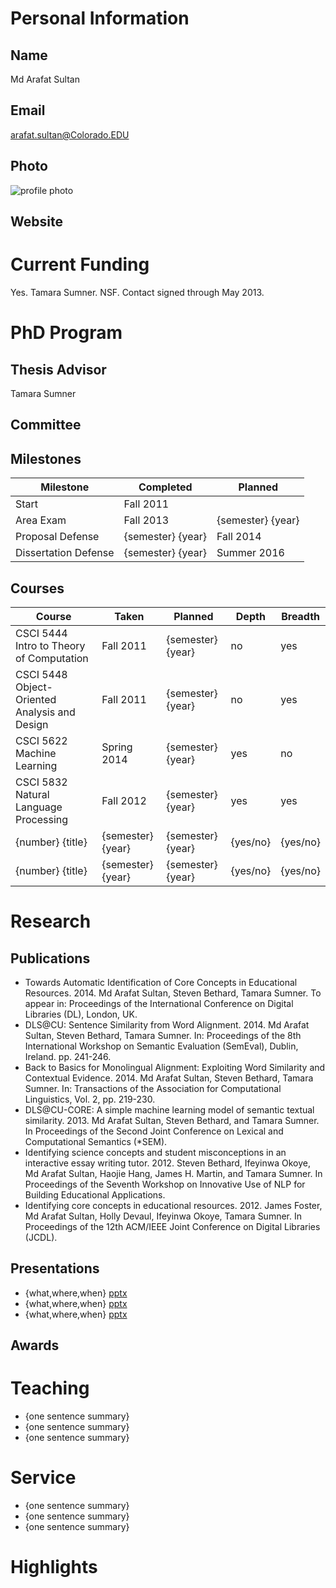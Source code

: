 

# Personal Information

## Name
Md Arafat Sultan

## Email
arafat.sultan@Colorado.EDU

## Photo
![profile photo](files/1MahbcKfDVGEuokHlgfTXuI3trxCCGhwVAoy4pZGBxe8-photo-0.png)

## Website


# Current Funding
Yes. Tamara Sumner. NSF. Contact signed through May 2013.

# PhD Program

## Thesis Advisor
Tamara Sumner

## Committee


## Milestones

| Milestone            | Completed         | Planned           |         
| -------------------- | ----------------- | ----------------- |
| Start                |     Fall 2011     |                   |
| Area Exam            | Fall 2013         | {semester} {year} |
| Proposal Defense     | {semester} {year} | Fall 2014         |
| Dissertation Defense | {semester} {year} | Summer 2016       |

## Courses

| Course           | Taken             | Planned            | Depth    | Breadth | 
| ---------------- | ----------------- | ------------------ | -------- | ------- |
| CSCI 5444 Intro to Theory of Computation | Fall 2011 | {semester} {year}  | no | yes |
| CSCI 5448 Object-Oriented Analysis and Design | Fall 2011 | {semester} {year}  | no | yes |
| CSCI 5622 Machine Learning | Spring 2014 | {semester} {year}  | yes | no |
| CSCI 5832 Natural Language Processing | Fall 2012 | {semester} {year}  | yes | yes |
| {number} {title} | {semester} {year} | {semester} {year}  | {yes/no} | {yes/no}|
| {number} {title} | {semester} {year} | {semester} {year}  | {yes/no} | {yes/no}|

# Research

## Publications


* Towards Automatic Identification of Core Concepts in Educational Resources. 2014. Md Arafat Sultan, Steven Bethard, Tamara Sumner. To appear in: Proceedings of the International Conference on Digital Libraries (DL), London, UK.
* DLS@CU: Sentence Similarity from Word Alignment. 2014. Md Arafat Sultan, Steven Bethard, Tamara Sumner. In: Proceedings of the 8th International Workshop on Semantic Evaluation (SemEval), Dublin, Ireland. pp. 241-246.
* Back to Basics for Monolingual Alignment: Exploiting Word Similarity and Contextual Evidence. 2014. Md Arafat Sultan, Steven Bethard, Tamara Sumner. In: Transactions of the Association for Computational Linguistics, Vol. 2, pp. 219-230.
* DLS@CU-CORE: A simple machine learning model of semantic textual similarity. 2013. Md Arafat Sultan, Steven Bethard, and Tamara Sumner. In Proceedings of the Second Joint Conference on Lexical and Computational Semantics (*SEM).
* Identifying science concepts and student misconceptions in an interactive essay writing tutor. 2012. Steven Bethard, Ifeyinwa Okoye, Md Arafat Sultan, Haojie Hang, James H. Martin, and Tamara Sumner.  In Proceedings of the Seventh Workshop on Innovative Use of NLP for Building Educational Applications.
* Identifying core concepts in educational resources. 2012. James Foster, Md Arafat Sultan, Holly Devaul, Ifeyinwa Okoye, Tamara Sumner. In Proceedings of the 12th ACM/IEEE Joint Conference on Digital Libraries (JCDL).



## Presentations

* {what,where,when} [pptx](files/presentation-file.pptx)
* {what,where,when} [pptx](files/presentation-file.pptx)
* {what,where,when} [pptx](files/presentation-file.pptx)
      
## Awards


# Teaching

* {one sentence summary}
* {one sentence summary}
* {one sentence summary}

# Service

* {one sentence summary}
* {one sentence summary}
* {one sentence summary}

# Highlights

